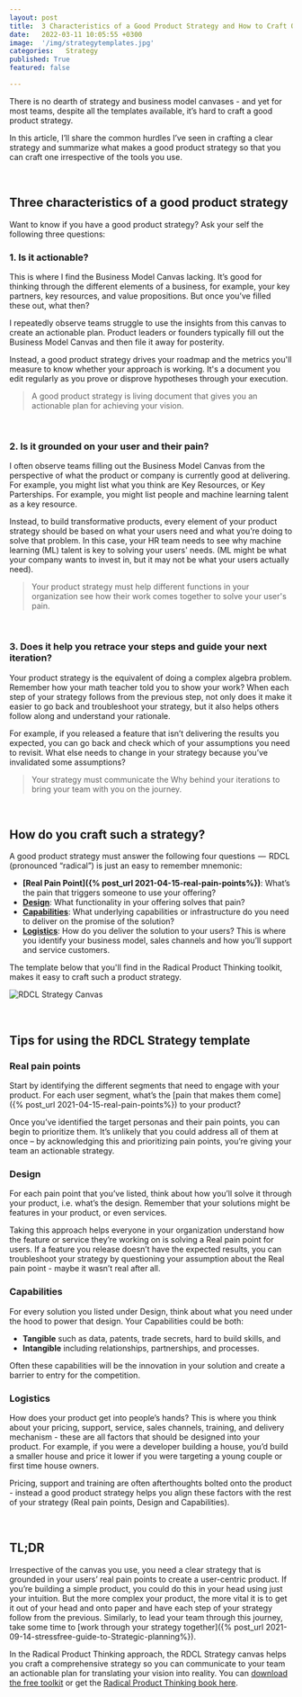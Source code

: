 ```yaml
---
layout: post
title:  3 Characteristics of a Good Product Strategy and How to Craft One
date:   2022-03-11 10:05:55 +0300
image:  '/img/strategytemplates.jpg'
categories:   Strategy
published: True
featured: false

---
```


There is no dearth of strategy and business model canvases - and yet for most teams, despite all the templates available, it’s hard to craft a good product strategy.   

In this article, I’ll share the common hurdles I’ve seen in crafting a clear strategy and summarize what makes a good product strategy so that you can craft one irrespective of the tools you use.

<br>  

## Three characteristics of a good product strategy  

Want to know if you have a good product strategy? Ask your self the following three questions:

### 1. Is it actionable?
This is where I find the Business Model Canvas lacking. It’s good for thinking through the different elements of a business, for example, your key partners, key resources, and value propositions. But once you’ve filled these out, what then?  

I repeatedly observe teams struggle to use the insights from this canvas to create an actionable plan. Product leaders or founders typically fill out the Business Model Canvas and then file it away for posterity. 

Instead, a good product strategy drives your roadmap and the metrics you'll measure to know whether your approach is working. It's a document you edit regularly as you prove or disprove hypotheses through your execution.
>A good product strategy is living document that gives you an actionable plan for achieving your vision.

<br>

### 2. Is it grounded on your user and their pain?
I often observe teams filling out the Business Model Canvas from the perspective of what the product or company is currently good at delivering. For example, you might list what you think are Key Resources, or Key Parterships. For example, you might list people and machine learning talent as a key resource. 

Instead, to build transformative products, every element of your product strategy should be based on what your users need and what you’re doing to solve that problem. In this case, your HR team needs to see why machine learning (ML) talent is key to solving your users' needs. (ML might be what your company wants to invest in, but it may not be what your users actually need).  

>Your product strategy must help different functions in your organization see how their work comes together to solve your user's pain.

<br>

### 3. Does it help you retrace your steps and guide your next iteration?
Your product strategy is the equivalent of doing a complex algebra problem. Remember how your math teacher told you to show your work? When each step of your strategy follows from the previous step, not only does it make it easier to go back and troubleshoot your strategy, but it also helps others follow along and understand your rationale.  

For example, if you released a feature that isn’t delivering the results you expected, you can go back and check which of your assumptions you need to revisit. What else needs to change in your strategy because you’ve invalidated some assumptions? 
>Your strategy must communicate the Why behind your iterations to bring your team with you on the journey.  

<br> 

## How do you craft such a strategy?

A good product strategy must answer the following four questions  —  RDCL (pronounced “radical”) is just an easy to remember mnemonic:  

* **[Real Pain Point]({% post_url 2021-04-15-real-pain-points%})**: What’s the pain that triggers someone to use your offering?  
* **[Design](https://medium.com/radical-product/design-connecting-your-product-to-your-users-f1ce073ca5d6)**: What functionality in your offering solves that pain?
* **[Capabilities](https://medium.com/radical-product/product-strategy-the-capabilities-that-enable-your-vision-d9a7732c7d12)**: What underlying capabilities or infrastructure do you need to deliver on the promise of the solution?
* **[Logistics](https://medium.com/radical-product/logistics-the-hidden-product-strategy-weapon-thats-often-overlooked-a11fdf8dd031)**: How do you deliver the solution to your users? This is where you identify your business model, sales channels and how you’ll support and service customers.

The template below that you'll find in the Radical Product Thinking toolkit, makes it easy to craft such a product strategy.

![RDCL Strategy Canvas]({{site.baseurl}}/img/Strategy.jpg)

<br>

## Tips for using the RDCL Strategy template


### Real pain points
Start by identifying the different segments that need to engage with your product. For each user segment, what’s the [pain that makes them come]({% post_url 2021-04-15-real-pain-points%})  to your product?  

Once you’ve identified the target personas and their pain points, you can begin to prioritize them. It’s unlikely that you could address all of them at once – by acknowledging this and prioritizing pain points, you’re giving your team an actionable strategy.

### Design
For each pain point that you’ve listed, think about how you’ll solve it through your product, i.e. what’s the design. Remember that your solutions might be features in your product, or even services.  

Taking this approach helps everyone in your organization understand how the feature or service they’re working on is solving a Real pain point for users. If a feature you release doesn’t have the expected results, you can troubleshoot your strategy by questioning your assumption about the Real pain point - maybe it wasn’t real after all.  

### Capabilities

For every solution you listed under Design, think about what you need under the hood to power that design. Your Capabilities could be both:
* **Tangible** such as data, patents, trade secrets, hard to build skills, and
* **Intangible** including relationships, partnerships, and processes.  

Often these capabilities will be the innovation in your solution and create a barrier to entry for the competition.  

### Logistics

How does your product get into people’s hands? This is where you think about your pricing, support, service, sales channels, training, and delivery mechanism - these are all factors that should be designed into your product. For example, if you were a developer building a house, you’d build a smaller house and price it lower if you were targeting a young couple or first time house owners.  

Pricing, support and training are often afterthoughts bolted onto the product - instead a good product strategy helps you align these factors with the rest of your strategy (Real pain points, Design and Capabilities).

<br>

## TL;DR
Irrespective of the canvas you use, you need a clear strategy that is grounded in your users’ real pain points to create a user-centric product. If you’re building a simple product, you could do this in your head using just your intuition. But the more complex your product, the more vital it is to get it out of your head and onto paper and have each step of your strategy follow from the previous. Similarly, to lead your team through this journey, take some time to [work through your strategy together]({% post_url 2021-09-14-stressfree-guide-to-Strategic-planning%}).  

In the Radical Product Thinking approach, the RDCL Strategy canvas helps you craft a comprehensive strategy so you can communicate to your team an actionable plan for translating your vision into reality. You can [download the free toolkit](https://www.radicalproduct.com/toolkit/) or get the [Radical Product Thinking book here](https://www.amazon.com/Radical-Product-Thinking-Mindset-Innovating/dp/1523093315/ref=sr_1_1?crid=34UHRMWP3UH9Q&dchild=1&keywords=radical+product+thinking&qid=1631634297&s=books&sr=1-1).
